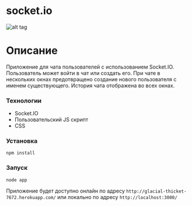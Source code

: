 # socket.io
![alt tag](https://avatars3.githubusercontent.com/u/10566080?v=3&s=200)

# Описание
Приложение для чата пользователей с использованием Socket.IO. Пользователь может войти в чат или создать его. При чате в нескольких окнах предотвращено создание нового пользователя с именем существующего. История чата отображена во всех окнах.

### Технологии
- Socket.IO
- Пользовательский JS скрипт
- CSS

### Установка
`npm install`

### Запуск
`node app`

Приложение будет доступно онлайн по адресу `http://glacial-thicket-7672.herokuapp.com/` или локально по адресу `http://localhost:3000/`
